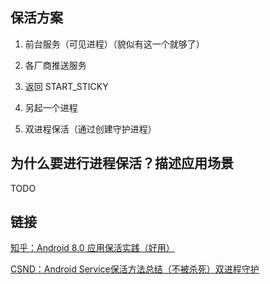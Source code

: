 ## 保活方案
1. 前台服务（可见进程）（貌似有这一个就够了）

2. 各厂商推送服务

3. 返回 START_STICKY

4. 另起一个进程

5. 双进程保活（通过创建守护进程）

## 为什么要进行进程保活？描述应用场景
TODO

## 链接
[知乎：Android 8.0 应用保活实践（好用）](https://zhuanlan.zhihu.com/p/55318749)

[CSND：Android Service保活方法总结（不被杀死）双进程守护](https://blog.csdn.net/qq_38520096/article/details/79007228)